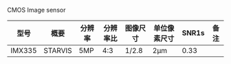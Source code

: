CMOS Image sensor


型号|概要|分辨率|分辨率比|图像尺寸|单位像素尺寸|SNR1s|备注
---|---|---|---|---|---|---|---
IMX335|STARVIS|5MP|4:3|1/2.8|2μm|0.33|
